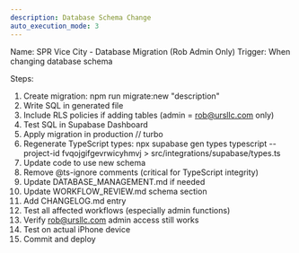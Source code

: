 ```yaml
---
description: Database Schema Change
auto_execution_mode: 3
---
```


Name: SPR Vice City - Database Migration (Rob Admin Only)
Trigger: When changing database schema

Steps:
1. Create migration: npm run migrate:new "description"
2. Write SQL in generated file
3. Include RLS policies if adding tables (admin = rob@ursllc.com only)
4. Test SQL in Supabase Dashboard
5. Apply migration in production
// turbo
6. Regenerate TypeScript types: npx supabase gen types typescript --project-id fvqojgifgevrwicyhmvj > src/integrations/supabase/types.ts
7. Update code to use new schema
8. Remove @ts-ignore comments (critical for TypeScript integrity)
9. Update DATABASE_MANAGEMENT.md if needed
10. Update WORKFLOW_REVIEW.md schema section
11. Add CHANGELOG.md entry
12. Test all affected workflows (especially admin functions)
13. Verify rob@ursllc.com admin access still works
14. Test on actual iPhone device
15. Commit and deploy